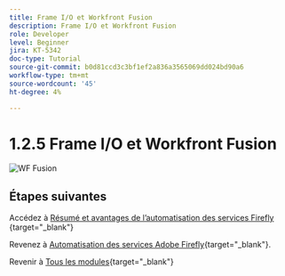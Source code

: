 ```yaml
---
title: Frame I/O et Workfront Fusion
description: Frame I/O et Workfront Fusion
role: Developer
level: Beginner
jira: KT-5342
doc-type: Tutorial
source-git-commit: b0d81ccd3c3bf1ef2a836a3565069dd024bd90a6
workflow-type: tm+mt
source-wordcount: '45'
ht-degree: 4%

---
```


# 1.2.5 Frame I/O et Workfront Fusion

![WF Fusion](./images/wffc63.png)

## Étapes suivantes

Accédez à [ Résumé et avantages de l’automatisation des services Firefly ](./summary.md){target="_blank"}

Revenez à [Automatisation des services Adobe Firefly](./automation.md){target="_blank"}.

Revenir à [Tous les modules](./../../../overview.md){target="_blank"}
